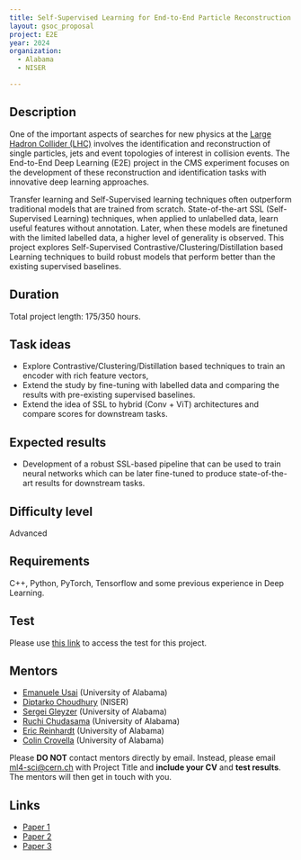 ```yaml
---
title: Self-Supervised Learning for End-to-End Particle Reconstruction for the CMS Experiment
layout: gsoc_proposal
project: E2E
year: 2024
organization:
  - Alabama
  - NISER

---
```


## Description

One of the important aspects of searches for new physics at the [Large Hadron Collider (LHC)](https://home.cern/science/accelerators/large-hadron-collider) involves the identification and reconstruction of single particles, jets and event topologies of interest in collision events. The End-to-End Deep Learning (E2E) project in the CMS experiment focuses on the development  of these reconstruction and identification tasks with innovative deep learning approaches.

Transfer learning and Self-Supervised learning techniques often outperform traditional models that are trained from scratch. State-of-the-art SSL (Self-Supervised Learning) techniques, when applied to unlabelled data, learn useful features without annotation. Later, when these models are finetuned with the limited labelled data, a higher level of generality is observed. This project explores Self-Supervised Contrastive/Clustering/Distillation based Learning techniques to build robust models that perform better than the existing supervised baselines.

## Duration

Total project length: 175/350 hours.

## Task ideas
 * Explore Contrastive/Clustering/Distillation based techniques to train an encoder with rich feature vectors,
 * Extend the study by fine-tuning with labelled data and comparing the results with pre-existing supervised baselines.
 * Extend the idea of SSL to hybrid (Conv + ViT) architectures and compare scores for downstream tasks.



## Expected results
 * Development of a robust SSL-based pipeline that can be used to train neural networks which can be later fine-tuned to produce state-of-the-art results for downstream tasks.


## Difficulty level
Advanced

## Requirements
C++, Python, PyTorch, Tensorflow and some previous experience in Deep Learning.

## Test
Please use [this link](https://docs.google.com/document/d/1QuG0Ho3pWsJGMx0fG969aBNfgPg-cDxU9w33ZuDEBng/edit?usp=sharing) to access the test for this project.

## Mentors
  * [Emanuele Usai](mailto:ml4-sci@cern.ch) (University of Alabama)
  * [Diptarko Choudhury](mailto:ml4-sci@cern.ch) (NISER)
  * [Sergei Gleyzer](mailto:ml4-sci@cern.ch) (University of Alabama)
  * [Ruchi Chudasama](mailto:ml4-sci@cern.ch) (University of Alabama)
  * [Eric Reinhardt](mailto:ml4-sci@cern.ch) (University of Alabama)
  * [Colin Crovella](mailto:ml4-sci@cern.ch) (University of Alabama)



Please **DO NOT** contact mentors directly by email. Instead, please email [ml4-sci@cern.ch](mailto:ml4-sci@cern.ch) with Project Title and **include your CV** and **test results**. The mentors will then get in touch with you.

## Links
  * [Paper 1](https://arxiv.org/abs/2105.04906)
  * [Paper 2](https://arxiv.org/abs/2006.07733)
  * [Paper 3](https://arxiv.org/abs/2006.10029)
